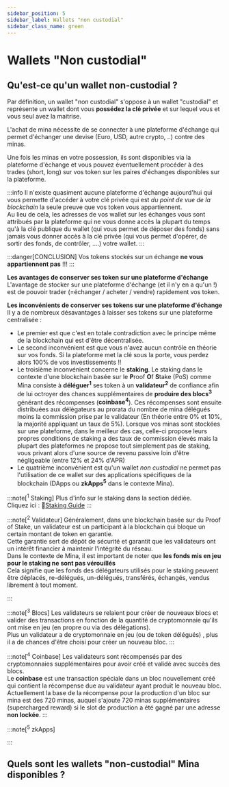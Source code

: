 ```yaml
---
sidebar_position: 5
sidebar_label: Wallets "non custodial"
sidebar_class_name: green
---
```

[//]: # (Non custodial wallets)
# Wallets "Non custodial"
## Qu'est-ce qu'un wallet non-custodial ?
Par définition, un wallet "non custodial" s'oppose à un wallet "custodial" et représente un wallet dont vous **possédez la clé privée** et sur lequel vous et vous seul avez la maitrise.

L'achat de mina nécessite de se connecter à une plateforme d'échange qui permet d'échanger une devise (Euro, USD, autre crypto, ..) contre des minas.

Une fois les minas en votre possession, ils sont disponibles via la plateforme d'échange et vous pouvez éventuellement procéder à des trades (short, long) sur vos token sur les paires d'échanges disponibles sur la plateforme.

:::info
Il n'existe quasiment aucune plateforme d'échange aujourd'hui qui vous permette d'accéder à votre clé privée qui est _du point de vue de la blockchain_ la seule preuve que vos token vous appartiennent.  
Au lieu de cela, les adresses de vos wallet sur les échanges vous sont attribués par la plateforme qui ne vous donne accès la plupart du temps qu'à la clé publique du wallet (qui vous permet de déposer des fonds) sans jamais vous donner accès à la clé privée (qui vous permet d'opérer, de sortir des fonds, de contrôler, ....) votre wallet.
:::

:::danger[CONCLUSION]
Vos tokens stockés sur un échange **ne vous appartiennent pas** !!!
:::

**Les avantages de conserver ses token sur une plateforme d'échange**  
L'avantage de stocker sur une plateforme d'échange (et il n'y en a qu'un !) est de pouvoir trader (=échanger / acheter / vendre) rapidement vos token.

**Les inconvénients de conserver ses tokens sur une plateforme d'échange**  
Il y a de nombreux désavantages à laisser ses tokens sur une plateforme centralisée :

* Le premier est que c'est en totale contradiction avec le principe même de la blockchain qui est d'être décentralisée.
* Le second inconvénient est que vous n'avez aucun contrôle en théorie sur vos fonds. Si la plateforme met la clé sous la porte, vous perdez alors 100% de vos investissements !!
* Le troisième inconvénient concerne le **staking**. Le staking dans le contexte d'une blockchain basée sur le **P**roof **O**f **S**take (PoS) comme Mina consiste à **déléguer<sup>1</sup>** ses token à un **validateur<sup>2</sup>** de confiance afin de lui octroyer des chances supplémentaires de **produire des blocs<sup>3</sup>** générant des récompenses (**coinbase<sup>4</sup>**).
Ces récompenses sont ensuite distribuées aux délégateurs au prorata du nombre de mina délégués moins la commission prise par le validateur (En théorie entre 0% et 10%, la majorité appliquant un taux de 5%).
Lorsque vos minas sont stockées sur une plateforme, dans le meilleur des cas, celle-ci propose leurs propres conditions de staking a des taux de commission élevés mais la plupart des plateformes ne propose tout simplement pas de staking, vous privant alors d'une source de revenu passive loin d'être négligeable (entre 12% et 24% d'APR)
* Le quatrième inconvénient est qu'un wallet _non custodial_ ne permet pas l'utilisation de ce wallet sur des applications spécifiques de la blockchain (DApps ou **zkApps<sup>5</sup>** dans le contexte Mina).

:::note[<sup>1</sup> Staking]
Plus d'info sur le staking dans la section dédiée.  
Cliquez ici : 🔗[Staking Guide](<./Staking guide.md> )
:::

:::note[<sup>2</sup> Validateur]
Généralement, dans une blockchain basée sur du Proof of Stake, un validateur est un participant à la blockchain qui bloque un certain montant de token  en garantie.  
Cette garantie sert de dépôt de sécurité et garantit que les validateurs ont un intérêt financier à maintenir l'intégrité du réseau.  
Dans le contexte de Mina, il est important de noter que **les fonds mis en jeu pour le staking ne sont pas vérouillés**  
Cela signifie que les fonds des délégateurs utilisés pour le staking peuvent être déplacés, re-délégués, un-délégués, transférés, échangés, vendus librement à tout moment.

:::

:::note[<sup>3</sup> Blocs]
Les validateurs se relaient pour créer de nouveaux blocs et valider des transactions en fonction de la quantité de cryptomonnaie qu'ils ont mise en jeu (en propre ou via des délégations).  
Plus un validateur a de cryptomonnaie en jeu (ou de token délégués) , plus il a de chances d'être choisi pour créer un nouveau bloc.
:::

:::note[<sup>4</sup> Coinbase]
Les validateurs sont récompensés par des cryptomonnaies supplémentaires pour avoir créé et validé avec succès des blocs.  
Le **coinbase** est une transaction spéciale dans un bloc nouvellement créé qui contient la récompense due au validateur ayant produit le nouveau bloc.
Actuellement la base de la récompense pour la production d'un bloc sur mina est des 720 minas, auquel s'ajoute 720 minas supplémentaires (supercharged reward) si le slot de production a été gagné par une adresse **non lockée**.
:::

:::note[<sup>5</sup> zkApps]

:::

## Quels sont les wallets "non-custodial" Mina disponibles ?


